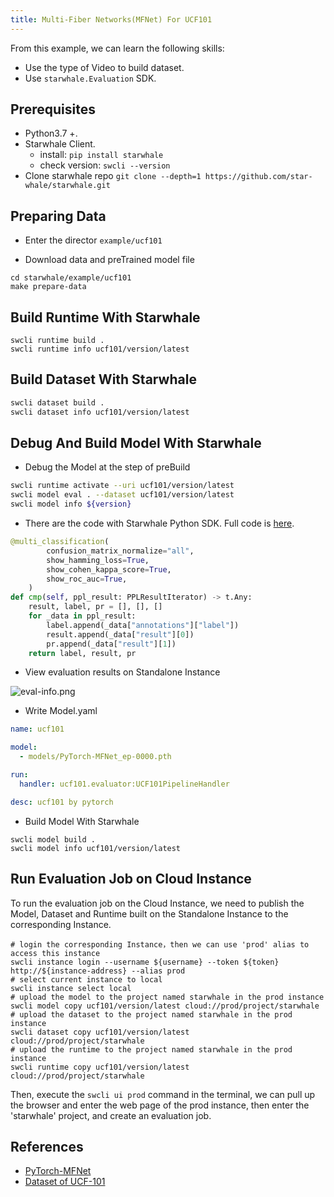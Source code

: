 ```yaml
---
title: Multi-Fiber Networks(MFNet) For UCF101
---
```


From this example, we can learn the following skills:

- Use the type of Video to build dataset.
- Use `starwhale.Evaluation` SDK.

## Prerequisites

- Python3.7 +.
- Starwhale Client.
  - install: `pip install starwhale`
  - check version: `swcli --version`
- Clone starwhale repo `git clone --depth=1 https://github.com/star-whale/starwhale.git`

## Preparing Data

- Enter the director `example/ucf101`

- Download data and preTrained model file

```shell
cd starwhale/example/ucf101
make prepare-data
```

## Build Runtime With Starwhale

```shell
swcli runtime build .
swcli runtime info ucf101/version/latest
```

## Build Dataset With Starwhale

```bash
swcli dataset build .
swcli dataset info ucf101/version/latest
```

## Debug And Build Model With Starwhale

- Debug the Model at the step of preBuild

```bash
swcli runtime activate --uri ucf101/version/latest
swcli model eval . --dataset ucf101/version/latest
swcli model info ${version}
```

- There are the code with Starwhale Python SDK. Full code is [here](https://github.com/star-whale/starwhale/blob/main/example/ucf101/ucf101/evaluator.py).

```python
@multi_classification(
        confusion_matrix_normalize="all",
        show_hamming_loss=True,
        show_cohen_kappa_score=True,
        show_roc_auc=True,
    )
def cmp(self, ppl_result: PPLResultIterator) -> t.Any:
    result, label, pr = [], [], []
    for _data in ppl_result:
        label.append(_data["annotations"]["label"])
        result.append(_data["result"][0])
        pr.append(_data["result"][1])
    return label, result, pr
```

- View evaluation results on Standalone Instance

![eval-info.png](../img/examples/ucf101-eval.png)

- Write Model.yaml

```yaml
name: ucf101

model:
  - models/PyTorch-MFNet_ep-0000.pth

run:
  handler: ucf101.evaluator:UCF101PipelineHandler

desc: ucf101 by pytorch
```

- Build Model With Starwhale

```shell
swcli model build .
swcli model info ucf101/version/latest
```

## Run Evaluation Job on Cloud Instance

To run the evaluation job on the Cloud Instance, we need to publish the Model, Dataset and Runtime built on the Standalone Instance to the corresponding Instance.

```shell
# login the corresponding Instance，then we can use 'prod' alias to access this instance
swcli instance login --username ${username} --token ${token}  http://${instance-address} --alias prod
# select current instance to local
swcli instance select local
# upload the model to the project named starwhale in the prod instance
swcli model copy ucf101/version/latest cloud://prod/project/starwhale
# upload the dataset to the project named starwhale in the prod instance
swcli dataset copy ucf101/version/latest cloud://prod/project/starwhale
# upload the runtime to the project named starwhale in the prod instance
swcli runtime copy ucf101/version/latest cloud://prod/project/starwhale
```

Then, execute the `swcli ui prod` command in the terminal, we can pull up the browser and enter the web page of the prod instance, then enter the 'starwhale' project, and create an evaluation job.

## References

- [PyTorch-MFNet](https://github.com/cypw/PyTorch-MFNet)
- [Dataset of UCF-101](https://www.crcv.ucf.edu/data/UCF101.php)
